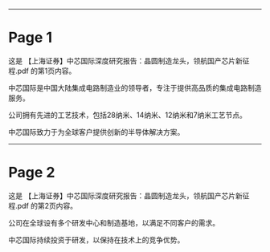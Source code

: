 

---

# Page 1

这是 【上海证券】中芯国际深度研究报告：晶圆制造龙头，领航国产芯片新征程.pdf 的第1页内容。

中芯国际是中国大陆集成电路制造业的领导者，专注于提供高品质的集成电路制造服务。

公司拥有先进的工艺技术，包括28纳米、14纳米、12纳米和7纳米工艺节点。

中芯国际致力于为全球客户提供创新的半导体解决方案。

---

# Page 2

这是 【上海证券】中芯国际深度研究报告：晶圆制造龙头，领航国产芯片新征程.pdf 的第2页内容。

公司在全球设有多个研发中心和制造基地，以满足不同客户的需求。

中芯国际持续投资于研发，以保持在技术上的竞争优势。